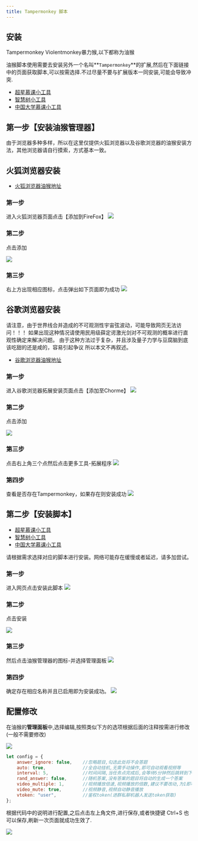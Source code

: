 ```yaml
---
title: Tampermonkey 脚本
---
```


## 安装
Tampermonkey Violentmonkey暴力猴,以下都称为油猴

油猴脚本使用需要去安装另外一个名叫**`Tampermonkey`**的扩展,然后在下面链接中的页面获取脚本,可以按需选择.不过尽量不要与扩展版本一同安装,可能会导致冲突.

- [超星慕课小工具](https://greasyfork.org/zh-CN/scripts/376190-%E8%B6%85%E6%98%9F%E6%85%95%E8%AF%BE%E5%B0%8F%E5%B7%A5%E5%85%B7)
- [智慧树小工具](https://greasyfork.org/zh-CN/scripts/382037-%E6%99%BA%E6%85%A7%E6%A0%91%E5%B0%8F%E5%B7%A5%E5%85%B7)
- [中国大学慕课小工具](https://greasyfork.org/zh-CN/scripts/398719-%E4%B8%AD%E5%9B%BD%E5%A4%A7%E5%AD%A6%E6%85%95%E8%AF%BE%E5%B0%8F%E5%B7%A5%E5%85%B7)

## 第一步【安装油猴管理器】

由于浏览器多种多样，所以在这里仅提供火狐浏览器以及谷歌浏览器的油猴安装方法，其他浏览器请自行摸索，方式基本一致。

## 火狐浏览器安装

- [火狐浏览器油猴地址](https://addons.mozilla.org/zh-CN/firefox/addon/tampermonkey/)

### 第一步
进入火狐浏览器页面点击【添加到FireFox】
![](/img/tamperpage.jpg)
### 第二步
点击添加

![](/img/tamperadd.jpg)
### 第三步
右上方出现相应图标，点击弹出如下页面即为成功
![](/img/tampersuccess.jpg)

## 谷歌浏览器安装
请注意，由于世界线合并造成的不可观测性宇宙弦波动，可能导致网页无法访问！！！
如果出现这种情况请使用民用级薛定谔激光剑对不可观测的概率进行直观性确定来解决问题。
由于这种方法过于复杂，并且涉及量子力学与豆腐脑到底该吃甜的还是咸的，容易引起争议
所以本文不再叙述。
- [谷歌浏览器油猴地址](https://chrome.google.com/webstore/detail/tampermonkey/dhdgffkkebhmkfjojejmpbldmpobfkfo)

### 第一步
进入谷歌浏览器拓展安装页面点击【添加至Chorme】
![](/img/chormepage.jpg)
### 第二步
点击添加

![](/img/chormeadd.jpg)
### 第三步
点击右上角三个点然后点击更多工具-拓展程序
![](/img/chormecheck.jpg)
### 第四步
查看是否存在Tampermonkey，如果存在则安装成功
![](/img/chormescucess.jpg)

## 第二步【安装脚本】
- [超星慕课小工具](https://greasyfork.org/zh-CN/scripts/376190-%E8%B6%85%E6%98%9F%E6%85%95%E8%AF%BE%E5%B0%8F%E5%B7%A5%E5%85%B7)
- [智慧树小工具](https://greasyfork.org/zh-CN/scripts/382037-%E6%99%BA%E6%85%A7%E6%A0%91%E5%B0%8F%E5%B7%A5%E5%85%B7)
- [中国大学慕课小工具](https://greasyfork.org/zh-CN/scripts/398719-%E4%B8%AD%E5%9B%BD%E5%A4%A7%E5%AD%A6%E6%85%95%E8%AF%BE%E5%B0%8F%E5%B7%A5%E5%85%B7)


请根据需求选择对应的脚本进行安装。网络可能存在缓慢或者延迟，请多加尝试。
### 第一步
进入网页点击安装此脚本
![](/img/gfpage.jpg)
### 第二步
点击安装

![](/img/gfadd.jpg)
### 第三步
然后点击油猴管理器的图标-并选择管理面板
![](/img/gfcheck.jpg)
### 第四步
确定存在相应名称并且已启用即为安装成功。
![](/img/gfsuccess.jpg)

## 配置修改

在油猴的**管理面板**中,选择编辑,按照类似下方的选项根据后面的注释按需进行修改(一般不需要修改)

![](/img/5.webp)

```js
let config = {
    answer_ignore: false,    //忽略题目,勾选此处将不会答题
    auto: true,              //全自动挂机,无需手动操作,即可自动观看视频等
    interval: 5,             //时间间隔,当任务点完成后,会等待5分钟然后跳转到下一个任务点
    rand_answer: false,      //随机答案,没有答案的题目将自动的生成一个答案
    video_multiple: 1,       //视频播放倍速,视频播放的倍数,建议不要改动,为1即可,这是危险的功能
    video_mute: true,        //视频静音,视频自动静音播放
    vtoken: "user",          //鉴权token(进群私聊机器人发送token获取)
};
```
根据代码中的说明进行配置,之后点击左上角文件,进行保存,或者快捷键 Ctrl+S 也可以保存,刷新一次页面就成功生效了.

![](/img/6.webp)